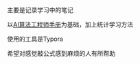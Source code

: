 

主要是记录学习中的笔记

以[AI算法工程师手册](http://www.huaxiaozhuan.com/)为基础，加上统计学习方法


使用的工具是Typora

希望对感觉敲公式感到麻烦的人有所帮助

